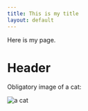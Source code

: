 ```yaml
---
title: This is my title
layout: default
---
```


Here is my page.

Header
======

Obligatory image of a cat:

![a cat](http://catoftheday.com/archive/2014/December/15.jpg)
